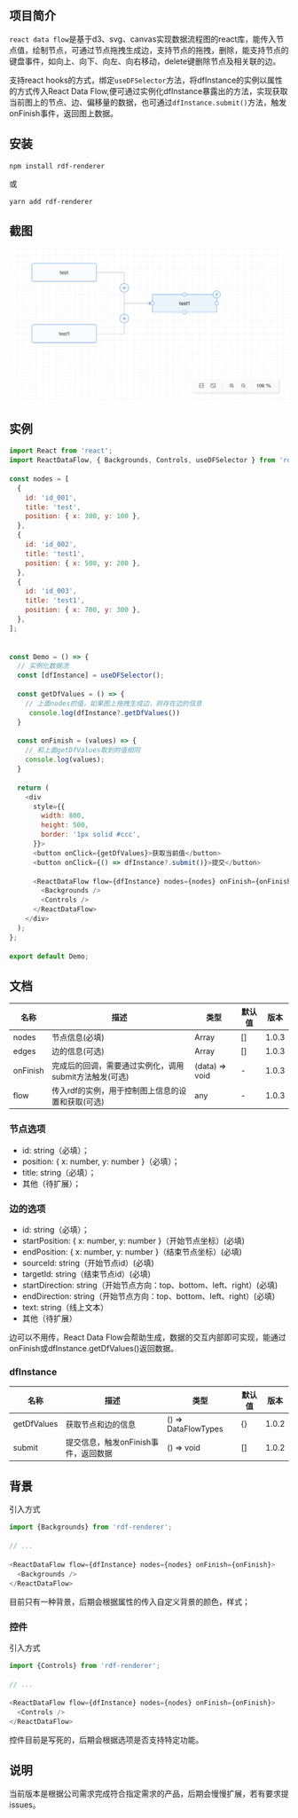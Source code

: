 ## 项目简介

`react data flow`是基于d3、svg、canvas实现数据流程图的react库，能传入节点值，绘制节点，可通过节点拖拽生成边，支持节点的拖拽，删除，能支持节点的键盘事件，如向上、向下、向左、向右移动，delete键删除节点及相关联的边。

支持react hooks的方式，绑定`useDFSelector`方法，将dfInstance的实例以属性的方式传入React Data Flow,便可通过实例化dfInstance暴露出的方法，实现获取当前图上的节点、边、偏移量的数据，也可通过`dfInstance.submit()`方法，触发onFinish事件，返回图上数据。

## 安装

```
npm install rdf-renderer
```
或
```
yarn add rdf-renderer
```


## 截图

![react-data-flow](https://github.com/chicAboo/react-data-flow/blob/main/assets/images/react-data-flow.jpg)


## 实例
```javascript
import React from 'react';
import ReactDataFlow, { Backgrounds, Controls, useDFSelector } from 'rdf-renderer';

const nodes = [
  {
    id: 'id_001',
    title: 'test',
    position: { x: 300, y: 100 },
  },
  {
    id: 'id_002',
    title: 'test1',
    position: { x: 500, y: 200 },
  },
  {
    id: 'id_003',
    title: 'test1',
    position: { x: 700, y: 300 },
  },
];


const Demo = () => {
  // 实例化数据流
  const [dfInstance] = useDFSelector();

  const getDfValues = () => {
    // 上面nodes的值，如果图上拖拽生成边，则存在边的信息
     console.log(dfInstance?.getDfValues())
  }

  const onFinish = (values) => {
    // 和上面getDfValues取到的值相同
    console.log(values);
  }

  return (
    <div
      style={{
        width: 800,
        height: 500,
        border: '1px solid #ccc',
      }}>
      <button onClick={getDfValues}>获取当前值</button>
      <button onClick={() => dfInstance?.submit()}>提交</button>

      <ReactDataFlow flow={dfInstance} nodes={nodes} onFinish={onFinish}>
        <Backgrounds />
        <Controls />
      </ReactDataFlow>
    </div>
  );
};

export default Demo;
```

## 文档

名称 | 描述  |  类型  |  默认值  | 版本 |
--- | --- | --- | --- | --- |
nodes  |  节点信息(必填)  | Array<NodeTypes>  |  []  | 1.0.3
edges  |  边的信息(可选)  | Array<edgeTypes>  |  []  | 1.0.3
onFinish  |  完成后的回调，需要通过实例化，调用submit方法触发(可选)  | (data) => void |  -  | 1.0.3
flow  |  传入rdf的实例，用于控制图上信息的设置和获取(可选)  | any |  -  | 1.0.3


### 节点选项

- id: string（必填）；
- position: { x: number, y: number }（必填）；
- title: string（必填）；
- 其他（待扩展）；


### 边的选项
- id: string（必填）；
- startPosition: { x: number, y: number }（开始节点坐标）(必填)
- endPosition: { x: number, y: number }（结束节点坐标）(必填)
- sourceId: string（开始节点id）(必填)
- targetId: string（结束节点id）(必填)
- startDirection: string（开始节点方向：top、bottom、left、right）(必填)
- endDirection: string（开始节点方向：top、bottom、left、right）(必填)
- text: string（线上文本）
- 其他（待扩展）

边可以不用传，React Data Flow会帮助生成，数据的交互内部即可实现，能通过onFinish或dfInstance.getDfValues()返回数据。


### dfInstance
名称  |  描述  |  类型  |  默认值  | 版本
| ---| --- | --- | --- | --- |
getDfValues  |  获取节点和边的信息  | () => DataFlowTypes |  {}  | 1.0.2
submit  |  提交信息，触发onFinish事件，返回数据  | () => void |  []  | 1.0.2


## 背景

引入方式
```javascript
import {Backgrounds} from 'rdf-renderer';

// ...

<ReactDataFlow flow={dfInstance} nodes={nodes} onFinish={onFinish}>
  <Backgrounds />
</ReactDataFlow>
```
目前只有一种背景，后期会根据属性的传入自定义背景的颜色，样式；


### 控件

引入方式
```javascript
import {Controls} from 'rdf-renderer';

// ...

<ReactDataFlow flow={dfInstance} nodes={nodes} onFinish={onFinish}>
  <Controls />
</ReactDataFlow>
```
控件目前是写死的，后期会根据选项是否支持特定功能。


## 说明
当前版本是根据公司需求完成符合指定需求的产品，后期会慢慢扩展，若有要求提issues。
